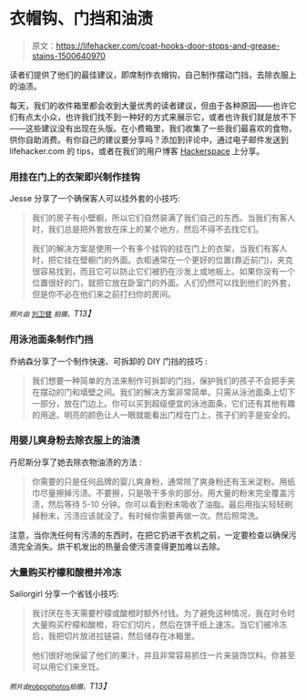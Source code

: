 # 衣帽钩、门挡和油渍

> 原文：<https://lifehacker.com/coat-hooks-door-stops-and-grease-stains-1500640970>

读者们提供了他们的最佳建议，即席制作衣帽钩，自己制作摆动门挡，去除衣服上的油渍。



每天，我们的收件箱里都会收到大量优秀的读者建议，但由于各种原因——也许它们有点太小众，也许我们找不到一种好的方式来展示它，或者也许我们就是放不下——这些建议没有出现在头版。在小费箱里，我们收集了一些我们最喜欢的食物，供你自助消费。有你自己的建议要分享吗？添加到评论中，通过电子邮件发送到 lifehacker.com 的 tips，或者在我们的用户博客 [Hackerspace](http://hackerspace.lifehacker.com) 上分享。

### 用挂在门上的衣架即兴制作挂钩

Jesse 分享了一个确保客人可以挂外套的小技巧:

> 我们的房子有小壁橱，所以它们自然装满了我们自己的东西。当我们有客人时，我们总是把外套放在床上的某个地方，然后不得不去找它们。
> 
> 我们的解决方案是使用一个有多个挂钩的挂在门上的衣架，当我们有客人时，把它挂在壁橱门的外面。衣柜通常在一个更好的位置(靠近前门)，夹克很容易找到，而且它可以防止它们被扔在沙发上或地板上。如果你没有一个位置很好的门，就把它放在卧室门的外面。人们仍然可以找到他们的外套，但是你不必在他们来之前打扫你的房间。

*<small>照片由</small>* [<small>刘卫健</small>](https://secure.flickr.com/photos/meesterdickey/) *<small>拍摄。</small>T13】*

### 用泳池面条制作门挡

乔纳森分享了一个制作快速、可拆卸的 DIY 门挡的技巧 :

> 我们想要一种简单的方法来制作可拆卸的门挡，保护我们的孩子不会把手夹在摆动的门和墙壁之间。我们的解决方案非常简单。只需从泳池面条上切下一部分，放在门边上。你可以买到超级便宜的泳池面条，它们还有其他有趣的用途。明亮的颜色让人一眼就能看出门栓在门上，孩子们的手是安全的。

### 用婴儿爽身粉去除衣服上的油渍

丹尼斯分享了她去除衣物油渍的方法 :

> 你需要的只是任何品牌的婴儿爽身粉，通常除了爽身粉还有玉米淀粉。用纸巾尽量擦掉污渍。不要擦，只是吸干多余的部分。用大量的粉末完全覆盖污渍，然后等待 5-10 分钟。你可以看到粉末吸收了油脂。最后用指尖轻轻刷掉粉末，污渍应该就没了。有时候你需要再做一次。然后照常洗。

注意，当你洗任何有污渍的东西时，在把它扔进干衣机之前，一定要检查以确保污渍完全消失。烘干机发出的热量会使污渍变得更加难以去除。

### 大量购买柠檬和酸橙并冷冻

Sailorgirl 分享一个省钱小技巧:

> 我讨厌在冬天需要柠檬或酸橙时额外付钱。为了避免这种情况，我在时令时大量购买柠檬和酸橙，将它们切片，然后在饼干纸上速冻。当它们被冷冻后，我把切片放进拉链袋，然后储存在冰箱里。
> 
> 他们很好地保留了他们的果汁，并且非常容易抓住一片来装饰饮料。你甚至可以用它们来烹饪。

*<small>照片由</small>*[<small>robpophotos</small>](https://secure.flickr.com/photos/robbophotos/)*<small>拍摄。</small>T13】*
